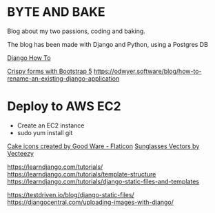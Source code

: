 # BYTE AND BAKE

Blog about my two passions, coding and baking.

The blog has been made with Django and Python, using a Postgres DB

[Django How To](DJANGO_HOW_TO.md)

[Crispy forms with Bootstrap 5](https://github.com/django-crispy-forms/crispy-bootstrap5)
https://odwyer.software/blog/how-to-rename-an-existing-django-application

# Deploy to AWS EC2

- Create an EC2 instance
- sudo yum install git

<a href="https://www.flaticon.com/free-icons/cake" title="cake icons">Cake icons created by Good Ware - Flaticon</a>
<a href="https://www.vecteezy.com/free-vector/sunglasses">Sunglasses Vectors by Vecteezy</a>

https://learndjango.com/tutorials/
https://learndjango.com/tutorials/template-structure
https://learndjango.com/tutorials/django-static-files-and-templates

https://testdriven.io/blog/django-static-files/
https://djangocentral.com/uploading-images-with-django/